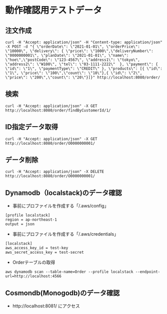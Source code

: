 # 動作確認用テストデータ
## 注文作成
```
curl -H "Accept: application/json" -H "Content-type: application/json" -X POST -d "{ \"orderDate\": \"2021-01-01\", \"orderPrice\": \"10000\", \"delivery\": { \"price\": \"1000\",\"deliveryNumber\": \"0000000001\", \"planDate\": \"2021-01-01\", \"name\": \"hoe\",\"postCode\": \"123-4567\", \"address1\": \"tokyo\", \"address2\": \"W100\", \"tel\": \"03-1111-2222\"  }, \"payment\": { \"id\": \"1\", \"paymentType\": \"CREDIT\" }, \"products\": [{ \"id\": \"1\", \"price\": \"100\",\"count\": \"10\"},{ \"id\": \"2\", \"price\": \"200\",\"count\": \"20\"}]}" http://localhost:8080/order/
```

## 検索

```
curl -H "Accept: application/json" -X GET http://localhost:8080/order/findByCustomerId/1/
```

## ID指定データ取得

```
curl -H "Accept: application/json" -X GET http://localhost:8080/order/O0000000001/
```

## データ削除

```
curl -H "Accept: application/json" -X DELETE http://localhost:8080/order/O0000000001/
```

## Dynamodb（localstack)のデータ確認

- 事前にプロファイルを作成する「/.aws/config」

```
[profile localstack]
region = ap-northeast-1
output = json
```
- 事前にプロファイルを作成する「/.aws/credentials」

```
[localstack]
aws_access_key_id = test-key
aws_secret_access_key = test-secret
```

- Orderテーブルの取得

```
aws dynamodb scan --table-name=Order --profile localstack --endpoint-url=http://localhost:4566
```

## Cosmondb(Monogodb)のデータ確認

- http://localhost:8081/ にアクセス
